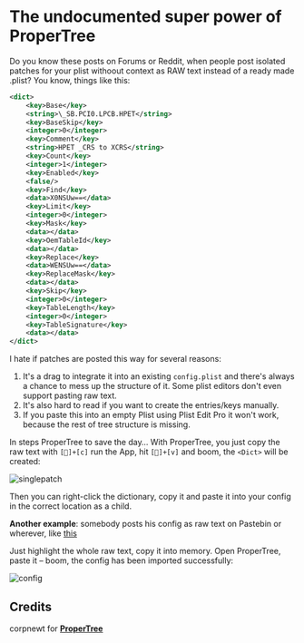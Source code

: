 # The undocumented super power of ProperTree

Do you know these posts on Forums or Reddit, when people post isolated patches for your plist withoout context as RAW text instead of a ready made .plist? You know, things like this:

```xml
<dict>
	<key>Base</key>
	<string>\_SB.PCI0.LPCB.HPET</string>
	<key>BaseSkip</key>
	<integer>0</integer>
	<key>Comment</key>
	<string>HPET _CRS to XCRS</string>
	<key>Count</key>
	<integer>1</integer>
	<key>Enabled</key>
	<false/>
	<key>Find</key>
	<data>X0NSUw==</data>
	<key>Limit</key>
	<integer>0</integer>
	<key>Mask</key>
	<data></data>
	<key>OemTableId</key>
	<data></data>
	<key>Replace</key>
	<data>WENSUw==</data>
	<key>ReplaceMask</key>
	<data></data>
	<key>Skip</key>
	<integer>0</integer>
	<key>TableLength</key>
	<integer>0</integer>
	<key>TableSignature</key>
	<data></data>
</dict>
```
I hate if patches are posted this way for several reasons:

1. It's a drag to integrate it into an existing `config.plist` and there's always a chance to mess up the structure of it. Some plist editors don't even support pasting raw text.
2. It's also hard to read if you want to create the entries/keys manually. 
3. If you paste this into an empty Plist using Plist Edit Pro it won't work, because the rest of tree structure is missing. 

In steps ProperTree to save the day… With ProperTree, you just copy the raw text with `[]+[c]` run the App, hit `[]+[v]` and boom, the `<Dict>` will be created:

![singlepatch](https://user-images.githubusercontent.com/76865553/181589762-0e30ea62-d792-4af5-8418-7c8f875d032b.png)

Then you can right-click the dictionary, copy it and paste it into your config in the correct location as a child.

**Another example**: somebody posts his config as raw text on Pastebin or wherever, like [this](https://www.toptal.com/developers/hastebin/raw/gizonijaru)

Just highlight the whole raw text, copy it into memory. Open ProperTree, paste it – boom, the config has been imported successfully:

![config](https://user-images.githubusercontent.com/76865553/181589787-a5643b48-a331-4d11-be5c-4357abc2a0e7.png)

## Credits
corpnewt for [**ProperTree**](https://github.com/corpnewt/ProperTree)
